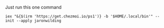 Just run this one command

```
iex "&{$(irm 'https://get.chezmoi.io/ps1')} -b '$HOME/.local/bin'" --init --apply jaronwilding
```
